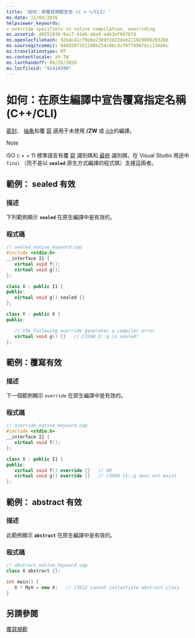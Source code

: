 ```yaml
---
title: '如何：將覆寫規範宣告 (c + +/CLI) '
ms.date: 11/04/2016
helpviewer_keywords:
- override specifiers in native compilation, overriding
ms.assetid: d0551836-9ac7-41eb-a6e9-a4b3ef60767d
ms.openlocfilehash: 92bdc41cf9ebe2389f2d22dab211029899283266
ms.sourcegitcommit: 94893973211d0b254c8bcdcf0779997dcc136b0c
ms.translationtype: MT
ms.contentlocale: zh-TW
ms.lasthandoff: 09/28/2020
ms.locfileid: "91414590"
---
```

# <a name="how-to-declare-override-specifiers-in-native-compilations-ccli"></a>如何：在原生編譯中宣告覆寫指定名稱 (C++/CLI)

[密封](../extensions/sealed-cpp-component-extensions.md)、 [抽象](../extensions/abstract-cpp-component-extensions.md)和覆 [寫](../extensions/override-cpp-component-extensions.md) 適用于未使用 **/ZW** 或 [/clr](../build/reference/clr-common-language-runtime-compilation.md)的編譯。

> [!NOTE]
> ISO c + + 11 標準語言有覆 [寫](../cpp/override-specifier.md) 識別碼和 [最終](../cpp/final-specifier.md) 識別碼，在 Visual Studio 用途中 `final` （而不是以 **`sealed`** 原生方式編譯的程式碼）支援這兩者。

## <a name="example-sealed-is-valid"></a>範例： sealed 有效

### <a name="description"></a>描述

下列範例顯示 **`sealed`** 在原生編譯中是有效的。

### <a name="code"></a>程式碼

```cpp
// sealed_native_keyword.cpp
#include <stdio.h>
__interface I1 {
   virtual void f();
   virtual void g();
};

class X : public I1 {
public:
   virtual void g() sealed {}
};

class Y : public X {
public:

   // the following override generates a compiler error
   virtual void g() {}   // C3248 X::g is sealed!
};
```

## <a name="example-override-is-valid"></a>範例：覆寫有效

### <a name="description"></a>描述

下一個範例顯示 `override` 在原生編譯中是有效的。

### <a name="code"></a>程式碼

```cpp
// override_native_keyword.cpp
#include <stdio.h>
__interface I1 {
   virtual void f();
};

class X : public I1 {
public:
   virtual void f() override {}   // OK
   virtual void g() override {}   // C3668 I1::g does not exist
};
```

## <a name="example-abstract-is-valid"></a>範例： abstract 有效

### <a name="description"></a>描述

此範例顯示 **`abstract`** 在原生編譯中是有效的。

### <a name="code"></a>程式碼

```cpp
// abstract_native_keyword.cpp
class X abstract {};

int main() {
   X * MyX = new X;   // C3622 cannot instantiate abstract class
}
```

## <a name="see-also"></a>另請參閱

[覆寫規範](../extensions/override-specifiers-cpp-component-extensions.md)
